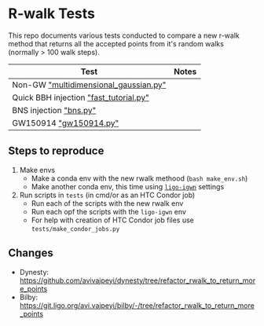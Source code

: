 # R-walk Tests

This repo documents various tests conducted to compare a new r-walk method that returns all the accepted points from it's random walks (normally > 100 walk steps).

| Test                                      | Notes     |
|---                                        |---        |
| Non-GW ["multidimensional_gaussian.py"]   |           |
| Quick BBH injection ["fast_tutorial.py"]  |           |
| BNS injection ["bns.py"]                  |           |
| GW150914 ["gw150914.py"]                  |           |


## Steps to reproduce
1. Make envs
    - Make a conda env with the new rwalk methood (`bash make_env.sh`)
    - Make another conda env, this time using [`ligo-igwn`] settings
2. Run scripts in `tests` (in cmd/or as an HTC Condor job)
    - Run each of the scripts with the new rwalk env
    - Run each opf the scripts with the `ligo-igwn` env
    - For help with creation of HTC Condor job files use `tests/make_condor_jobs.py`


## Changes
- Dynesty: https://github.com/avivajpeyi/dynesty/tree/refactor_rwalk_to_return_more_points
- Bilby: https://git.ligo.org/avi.vajpeyi/bilby/-/tree/refactor_rwalk_to_return_more_points

["fast_tutorial.py"]: https://git.ligo.org/lscsoft/bilby/-/blob/master/examples/gw_examples/injection_examples/fast_tutorial.py
["multidimensional_gaussian.py"]: https://git.ligo.org/lscsoft/bilby/-/blob/master/examples/core_examples/multidimensional_gaussian.py
["bns.py"]: https://git.ligo.org/lscsoft/bilby/-/blob/master/examples/gw_examples/injection_examples/binary_neutron_star_example.py
["gw150914.py"]: https://git.ligo.org/lscsoft/bilby/-/blob/master/examples/gw_examples/data_examples/GW150914.py
[`ligo-igwn`]: https://computing.docs.ligo.org/conda/environments/igwn-py38/
